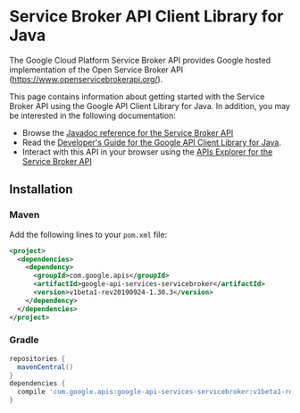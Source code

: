 # Service Broker API Client Library for Java

The Google Cloud Platform Service Broker API provides Google hosted
implementation of the Open Service Broker API
(https://www.openservicebrokerapi.org/).


This page contains information about getting started with the Service Broker API
using the Google API Client Library for Java. In addition, you may be interested
in the following documentation:

* Browse the [Javadoc reference for the Service Broker API][javadoc]
* Read the [Developer's Guide for the Google API Client Library for Java][google-api-client].
* Interact with this API in your browser using the [APIs Explorer for the Service Broker API][api-explorer]

## Installation

### Maven

Add the following lines to your `pom.xml` file:

```xml
<project>
  <dependencies>
    <dependency>
      <groupId>com.google.apis</groupId>
      <artifactId>google-api-services-servicebroker</artifactId>
      <version>v1beta1-rev20190924-1.30.3</version>
    </dependency>
  </dependencies>
</project>
```

### Gradle

```gradle
repositories {
  mavenCentral()
}
dependencies {
  compile 'com.google.apis:google-api-services-servicebroker:v1beta1-rev20190924-1.30.3'
}
```

[javadoc]: https://googleapis.dev/java/google-api-services-servicebroker/latest/index.html
[google-api-client]: https://github.com/googleapis/google-api-java-client/
[api-explorer]: https://developers.google.com/apis-explorer/#p/abusiveexperiencereport/v1/
